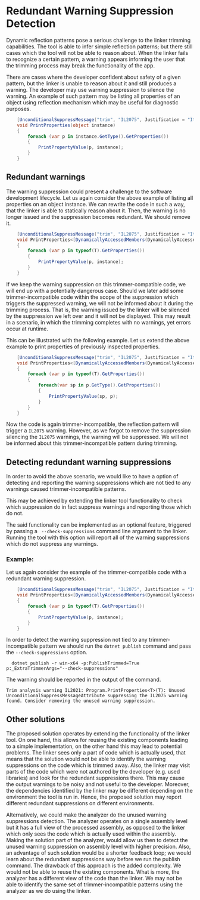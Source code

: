 # Redundant Warning Suppression Detection

Dynamic reflection patterns pose a serious challenge to the linker trimming capabilities. The tool is able to infer simple reflection patterns; but there still cases which the tool will not be able to reason about. When the linker fails to recognize a certain pattern, a warning appears informing the user that the trimming process may break the functionality of the app.

There are cases where the developer confident about safety of a given pattern, but the linker is unable to reason about it and still produces a warning. The developer may use warning suppression to silence the warning. An example of such pattern may be listing all properties of an object using reflection mechanism which may be useful for diagnostic purposes.
```csharp
    [UnconditionalSuppressMessage("trim", "IL2075", Justification = "It's OK to print only the properties which were actually used.")]
    void PrintProperties(object instance)
    {
        foreach (var p in instance.GetType().GetProperties())
        {
            PrintPropertyValue(p, instance);
        }
    }

```

## Redundant warnings
The warning suppression could present a challenge to the software development lifecycle. Let us again consider the above example of listing all properties on an object instance. We can rewrite the code in such a way, that the linker is able to statically reason about it. Then, the warning is no longer issued and the suppression becomes redundant. We should remove it.

```csharp
    [UnconditionalSuppressMessage("trim", "IL2075", Justification = "It's OK to print only the properties which were actually used.")] // This should be removed
    void PrintProperties<[DynamicallyAccessedMembers(DynamicallyAccessedMemberTypes.PublicProperties)] T>(T instance)
    {
        foreach (var p in typeof(T).GetProperties())
        {
            PrintPropertyValue(p, instance);
        }
    }

```

If we keep the warning suppression on this trimmer-compatible code, we will end up with a potentially dangerous case. Should we later add some trimmer-incompatible code within the scope of the suppression which triggers the suppressed warning, we will not be informed about it during the trimming process. That is, the warning issued by the linker will be silenced by the suppression we left over and it will not be displayed. This may result in a scenario, in which the trimming completes with no warnings, yet errors occur at runtime. 

This can be illustrated with the following example. Let us extend the above example to print properties of previously inspected properties. 

```csharp
    [UnconditionalSuppressMessage("trim", "IL2075", Justification = "It's OK to print only the properties which were actually used.")]
    void PrintProperties<[DynamicallyAccessedMembers(DynamicallyAccessedMemberTypes.PublicProperties)] T>(T instance)
    {
        foreach (var p in typeof(T).GetProperties())
        {
            foreach(var sp in p.GetType().GetProperties())
            {
                PrintPropertyValue(sp, p);
            }
        }
    }
```

Now the code is again trimmer-incompatible, the reflection pattern will trigger a `IL2075` warning. However, as we forgot to remove the suppression silencing the `IL2075` warnings, the warning will be suppressed. We will not be informed about this trimmer-incompatible pattern during trimming.


## Detecting redundant warning suppressions

In order to avoid the above scenario, we would like to have a option of detecting and reporting the warning suppressions which are not tied to any warnings caused trimmer-incompatible patterns.

This may be achieved by extending the linker tool functionality to check which suppression do in fact suppress warnings and reporting those which do not.

The said functionality can be implemented as an optional feature, triggered by passing a `
--check-suppressions` command line argument to the linker. Running the tool with this option will report all of the warning suppressions which do not suppress any warnings.

### Example:
Let us again consider the example of the trimmer-compatible code with a redundant warning suppression. 

```csharp
    [UnconditionalSuppressMessage("trim", "IL2075", Justification = "It's OK to print only the properties which were actually used.")]
    void PrintProperties<[DynamicallyAccessedMembers(DynamicallyAccessedMemberTypes.PublicProperties)] T>(T instance)
    {
        foreach (var p in typeof(T).GetProperties())
        {
            PrintPropertyValue(p, instance);
        }
    }

```

In order to detect the warning suppression not tied to any trimmer-incompatible pattern we should run the `dotnet publish` command and pass the `--check-suppressions` option.
```shell
  dotnet publish -r win-x64 -p:PublishTrimmed=True p:_ExtraTrimmerArgs="--check-suppressions"
```

The warning should be reported in the output of the command.

```
Trim analysis warning IL2021: Program.PrintProperties<T>(T): Unused UnconditionalSuppressMessageAttribute suppressing the IL2075 warning found. Consider removing the unused warning suppression.
```

## Other solutions

The proposed solution operates by extending the functionality of the linker tool. On one hand, this allows for reusing the existing components leading to a simple implementation, on the other hand this may lead to potential problems. The linker sees only a part of code which is actually used, that means that the solution would not be able to identify the warning suppressions on the code which is trimmed away. Also, the linker may visit parts of the code which were not authored by the developer (e.g. used libraries) and look for the redundant suppressions there. This may cause the output warnings to be noisy and not useful to the developer. Moreover, the dependencies identified by the linker may be different depending on the environment the tool is run in. Hence, the proposed solution may report different redundant suppressions on different environments.

Alternatively, we could make the analyzer do the unused warning suppressions detection. The analyzer operates on a single assembly level but it has a full view of the processed assembly, as opposed to the linker which only sees the code which is actually used within the assembly. Making the solution part of the analyzer, would allow us then to detect the unused warning suppression on assembly level with higher precision. Also, an advantage of such solution would be a shorter feedback loop; we would learn about the redundant suppressions way before we run the publish command. The drawback of this approach is the added complexity. We would not be able to reuse the existing components. What is more, the analyzer has a different view of the code than the linker. We may not be able to identify the same set of trimmer-incompatible patterns using the analyzer as we do using the linker.
